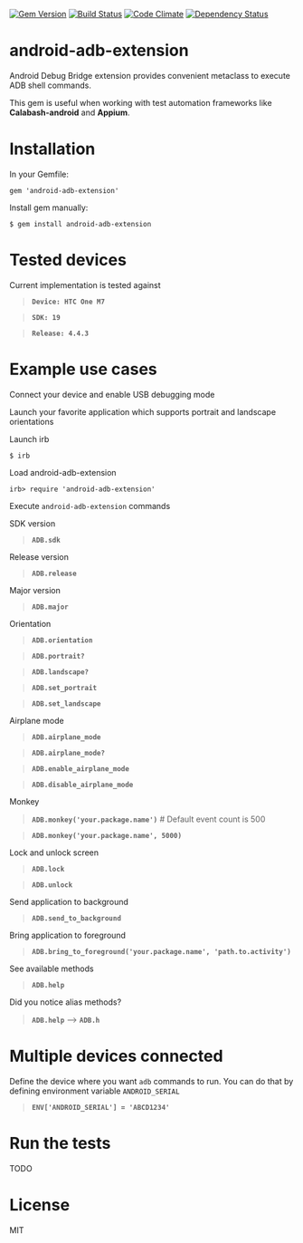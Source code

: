 [![Gem Version](https://badge.fury.io/rb/android-adb-extension.svg)](http://badge.fury.io/rb/android-adb-extension)
[![Build Status](https://travis-ci.org/JaniJegoroff/android-adb-extension.svg)](https://travis-ci.org/JaniJegoroff/android-adb-extension)
[![Code Climate](https://codeclimate.com/github/JaniJegoroff/android-adb-extension/badges/gpa.svg)](https://codeclimate.com/github/JaniJegoroff/android-adb-extension)
[![Dependency Status](https://gemnasium.com/JaniJegoroff/android-adb-extension.svg)](https://gemnasium.com/JaniJegoroff/android-adb-extension)

android-adb-extension
==========

Android Debug Bridge extension provides convenient metaclass to execute ADB shell commands.

This gem is useful when working with test automation frameworks like **Calabash-android** and **Appium**.

Installation
==========

In your Gemfile:

`gem 'android-adb-extension'`

Install gem manually:

`$ gem install android-adb-extension`

Tested devices
==========

Current implementation is tested against

> **`Device: HTC One M7`**

> **`SDK: 19`**

> **`Release: 4.4.3`**

Example use cases
==========

Connect your device and enable USB debugging mode

Launch your favorite application which supports portrait and landscape orientations

Launch irb

`$ irb`

Load android-adb-extension

`irb> require 'android-adb-extension'`

Execute `android-adb-extension` commands

SDK version

> **`ADB.sdk`**

Release version

> **`ADB.release`**

Major version

> **`ADB.major`**

Orientation

> **`ADB.orientation`**

> **`ADB.portrait?`**

> **`ADB.landscape?`**

> **`ADB.set_portrait`**

> **`ADB.set_landscape`**

Airplane mode

> **`ADB.airplane_mode`**

> **`ADB.airplane_mode?`**

> **`ADB.enable_airplane_mode`**

> **`ADB.disable_airplane_mode`**

Monkey

> **`ADB.monkey('your.package.name')`** # Default event count is 500

> **`ADB.monkey('your.package.name', 5000)`**

Lock and unlock screen

> **`ADB.lock`**

> **`ADB.unlock`**

Send application to background

> **`ADB.send_to_background`**

Bring application to foreground

> **`ADB.bring_to_foreground('your.package.name', 'path.to.activity')`**

See available methods

> **`ADB.help`**

Did you notice alias methods?

> **`ADB.help`** --> **`ADB.h`**

Multiple devices connected
==========

Define the device where you want `adb` commands to run. You can do that by defining environment variable `ANDROID_SERIAL`

> **`ENV['ANDROID_SERIAL'] = 'ABCD1234'`**

Run the tests
==========

TODO

License
==========

MIT
